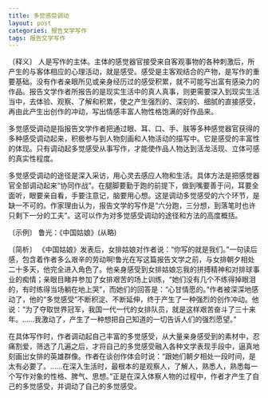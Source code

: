 ```yaml
---
title: 多觉感受调动
layout: post
categories: 报告文学写作
tags: 报告文学写作
---
```


〔释义〕 人是写作的主体。主体的感觉器官接受来自客观事物的各种刺激后，所产生的与客体相应的心理活动，就是感受。感受是主客观结合的产物，是写作的重要基础。没有作者亲眼所见或亲身经历过的感受积累，就不可能写出富有感染力的作品。报告文学作者所报告的是现实生活中的真人真事，则更需要深入到现实生活当中，去体验、观察、了解和积累，使之产生强烈的、深刻的、细腻的直接感受，再由此产生出创作的冲动，写出情感丰富人物性格饱满的好作品来。

多觉感受调动是指报告文学作者把通过眼、耳、口、手、肤等多种感觉器官获得的多种感受调动起来，积极参与到人物刻画和人物活动的描写中。它是感受的丰富性的体现。只有调动起多觉感受从事写作，才能使作品人物达到活龙活现、立体可感的真实性程度。

多觉感受调动的途径是深入采访，用心灵去感应人物和生活。具体方法是把感觉器官全部调动起来“协同作战”。在腿脚要勤于跑的前提下，做到嘴要善于问，耳要全面听，眼要亲自看，手要注意记，脑要用心想。这是调动多觉感受的六个环节，是缺一不可的。作家理由认为，报告文学的写作是“六分跑，三分想，到落笔时也许只剩下一分的工夫”。这可以作为对多觉感受调动的途径和方法的高度概括。

〔示例〕 鲁光：《中国姑娘》(从略)

〔简析〕 《中国姑娘》发表后，女排姑娘对作者说：“你写的就是我们。”一句读后感，包含着作者多么艰辛的劳动啊!鲁光在写这篇报告文学之前，与女排朝夕相处二十多天，他完全进入角色了。他亲身感受到女排姑娘忘我的拼搏精神和对排球事业的痴情；亲眼目睹并参加了女排艰苦的场上训练，“她们没有几个不练得掉眼泪的，有时练得当场躺在地上哭”，而她们的回答是：“心甘情愿的。”作者被深深地感动了，他的“多觉感受”不断积淀、不断延伸，终于产生了一种强烈的创作冲动。他说：“为了夺取世界冠军，我国一代一代的女排队员，就是这样艰苦奋斗了三十来年。……我激动了，产生了一种想把自己知道的一切告诉人们的强烈愿望。”

在具体写作时，作者调动起自己丰富的多觉感受，从大量亲身感受到的素材中，忍痛割爱，筛选了几遍之后，才将自己的多觉感受融入各种文学表现手段中，逼真地刻画出女排的英雄群像。作者在谈创作体会时说：“跟她们朝夕相处一段时间，是太有必要了。……在深入生活时，最根本的是观察人，了解人，熟悉人，熟悉每一个写作对象的性格、脾气、思想。”正是在深入体察人物的过程中，作者才产生了自己的多觉感受，并调动了自己的多觉感受。 